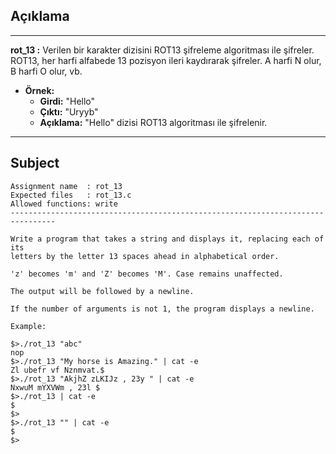 ## Açıklama

---

**rot_13 :** Verilen bir karakter dizisini ROT13 şifreleme algoritması ile şifreler. ROT13, her harfi alfabede 13 pozisyon ileri kaydırarak şifreler. A harfi N olur, B harfi O olur, vb.

- **Örnek:**
  - **Girdi:** "Hello"
  - **Çıktı:** "Uryyb"
  - **Açıklama:** "Hello" dizisi ROT13 algoritması ile şifrelenir.

---

## Subject

```
Assignment name  : rot_13
Expected files   : rot_13.c
Allowed functions: write
--------------------------------------------------------------------------------

Write a program that takes a string and displays it, replacing each of its
letters by the letter 13 spaces ahead in alphabetical order.

'z' becomes 'm' and 'Z' becomes 'M'. Case remains unaffected.

The output will be followed by a newline.

If the number of arguments is not 1, the program displays a newline.

Example:

$>./rot_13 "abc"
nop
$>./rot_13 "My horse is Amazing." | cat -e
Zl ubefr vf Nznmvat.$
$>./rot_13 "AkjhZ zLKIJz , 23y " | cat -e
NxwuM mYXVWm , 23l $
$>./rot_13 | cat -e
$
$>
$>./rot_13 "" | cat -e
$
$>
```

